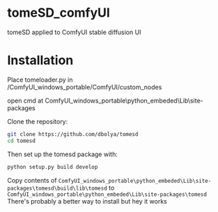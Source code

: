 # tomeSD_comfyUI
tomeSD applied to ComfyUI stable diffusion UI

# Installation

Place tomeloader.py in /ComfyUI_windows_portable/ComfyUI/custom_nodes

open cmd at ComfyUI_windows_portable\python_embeded\Lib\site-packages

Clone the repository:
```bash
git clone https://github.com/dbolya/tomesd
cd tomesd
```
Then set up the tomesd package with:
```bash
python setup.py build develop
```

Copy contents of ``ComfyUI_windows_portable\python_embeded\Lib\site-packages\tomesd\build\lib\tomesd``
to 
``ComfyUI_windows_portable\python_embeded\Lib\site-packages\tomesd``
There's probably a better way to install but hey it works
